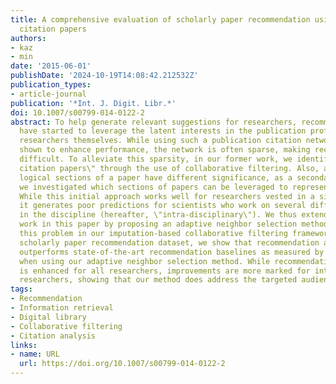 ```yaml
---
title: A comprehensive evaluation of scholarly paper recommendation using potential
  citation papers
authors:
- kaz
- min
date: '2015-06-01'
publishDate: '2024-10-19T14:08:42.212532Z'
publication_types:
- article-journal
publication: '*Int. J. Digit. Libr.*'
doi: 10.1007/s00799-014-0122-2
abstract: To help generate relevant suggestions for researchers, recommendation systems
  have started to leverage the latent interests in the publication profiles of the
  researchers themselves. While using such a publication citation network has been
  shown to enhance performance, the network is often sparse, making recommendation
  difficult. To alleviate this sparsity, in our former work, we identified \"potential
  citation papers\" through the use of collaborative filtering. Also, as different
  logical sections of a paper have different significance, as a secondary contribution,
  we investigated which sections of papers can be leveraged to represent papers effectively.
  While this initial approach works well for researchers vested in a single discipline,
  it generates poor predictions for scientists who work on several different topics
  in the discipline (hereafter, \"intra-disciplinary\"). We thus extend our previous
  work in this paper by proposing an adaptive neighbor selection method to overcome
  this problem in our imputation-based collaborative filtering framework. On a publicly-available
  scholarly paper recommendation dataset, we show that recommendation accuracy significantly
  outperforms state-of-the-art recommendation baselines as measured by nDCG and MRR,
  when using our adaptive neighbor selection method. While recommendation performance
  is enhanced for all researchers, improvements are more marked for intra-disciplinary
  researchers, showing that our method does address the targeted audience.
tags:
- Recommendation
- Information retrieval
- Digital library
- Collaborative filtering
- Citation analysis
links:
- name: URL
  url: https://doi.org/10.1007/s00799-014-0122-2
---
```

